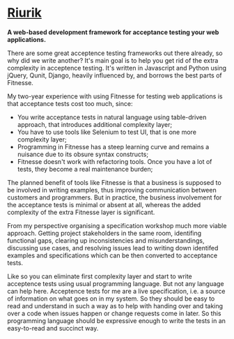 <a name="README">[Riurik](https://github.com/andrew-malkov/Riurik)</a>
=======
**A web-based development framework for acceptance testing your web applications.**

There are some great acceptence testing frameworks out there already, so why did we write another? It's main goal is to help you get rid of the extra complexity in acceptence testing. It's written in Javascript and Python using jQuery, Qunit, Django, heavily influenced by, and borrows the best parts of Fitnesse.

My two-year experience with using Fitnesse for testing web applications is that acceptance tests cost too much, since:

- You write acceptance tests in natural language using table-driven approach, that introduces additional complexity layer;
- You have to use tools like Selenium to test UI, that is one more complexity layer;
- Programming in Fitnesse has a steep learning curve and remains a nuisance due to its obsure syntax constructs;
- Fitnesse doesn't work with refactoring tools. Once you have a lot of tests, they become a real maintenance burden;

The planned benefit of tools like Fitnesse is that a business is supposed to be involved in writing examples, thus improving communication between customers and programmers. But in practice,  the business involvement for the acceptance tests is minimal or absent at all, whereas the added complexity of the extra Fitnesse layer is significant.

From my perspective organising a specification workshop much more viable approach. Getting project stakeholders in the same room, identifing functional gaps, clearing up inconsistencies and misunderstandings, discussing use cases, and resolving issues lead to writing down identifed examples and specifications which can be then converted to acceptance tests.

Like so you can eliminate first complexity layer and start to write acceptence tests using usual programming language. But not any language can help here. Acceptence tests for me are a live specification, i.e. a source of information on what goes on in my system. So they should be easy to read and understand in such a way as to help with handing over and taking over a code when issues happen or change requests come in later.
So this programming language should be expressive enough to write the tests in an easy-to-read and succinct way.
